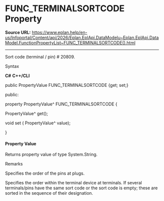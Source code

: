 # FUNC_TERMINALSORTCODE Property

**Source URL:** https://www.eplan.help/en-us/Infoportal/Content/api/2026/Eplan.EplApi.DataModelu~Eplan.EplApi.DataModel.FunctionPropertyList~FUNC_TERMINALSORTCODE().html

---

Sort code (terminal / pin) # 20809.

Syntax

**C#**
**C++/CLI**


public PropertyValue FUNC_TERMINALSORTCODE {get; set;}

public:

property PropertyValue^ FUNC_TERMINALSORTCODE {

   PropertyValue^ get();

   void set (    PropertyValue^ value);

}


#### Property Value

Returns property value of type System.String.

Remarks

Specifies the order of the pins at plugs.

Specifies the order within the terminal device at terminals. If several terminals/pins have the same sort code or the sort code is empty; these are sorted in the sequence of their designation.

